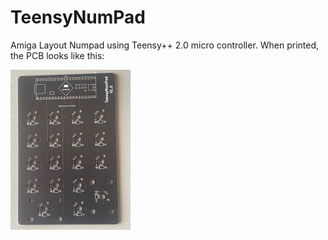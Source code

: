# TeensyNumPad
 Amiga Layout Numpad using Teensy++ 2.0 micro controller. When printed, the PCB looks like this: 

<img src="teensyNumPadPCB.jpg" style="zoom:25%;" />

